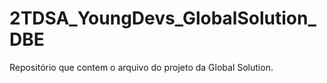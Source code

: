 # 2TDSA_YoungDevs_GlobalSolution_DBE
Repositório que contem o arquivo do projeto da Global Solution.
